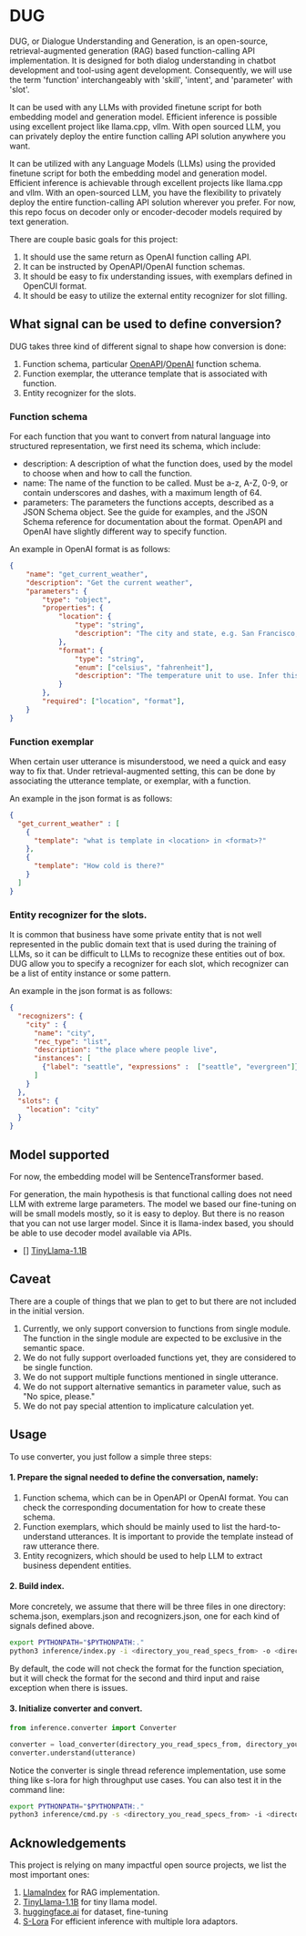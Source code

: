 # DUG

DUG, or Dialogue Understanding and Generation, is an open-source, retrieval-augmented generation (RAG) based 
function-calling API implementation. It is designed for both dialog understanding in chatbot development
and tool-using agent development. Consequently, we will use the term 'function' interchangeably
with 'skill', 'intent', and 'parameter' with 'slot'.

It can be used with any LLMs with provided finetune script for both embedding model and generation model.
Efficient inference is possible using excellent project like llama.cpp, vllm. With open sourced LLM, you 
can privately deploy the entire function calling API solution anywhere you want.

It can be utilized with any Language Models (LLMs) using the provided finetune script for both the 
embedding model and generation model. Efficient inference is achievable through excellent projects like llama.cpp 
and vllm. With an open-sourced LLM, you have the flexibility to privately deploy the entire function-calling
API solution wherever you prefer. For now, this repo focus on decoder only or encoder-decoder models required by
text generation.

There are couple basic goals for this project:
1. It should use the same return as OpenAI function calling API.
2. It can be instructed by OpenAPI/OpenAI function schemas.
3. It should be easy to fix understanding issues, with exemplars defined in OpenCUI format.
4. It should be easy to utilize the external entity recognizer for slot filling. 

## What signal can be used to define conversion?
DUG takes three kind of different signal to shape how conversion is done:
1. Function schema, particular [OpenAPI](https://spec.openapis.org/oas/latest.html)/[OpenAI](https://platform.openai.com/docs/api-reference/chat/create#chat/create-functions) function schema.
2. Function exemplar, the utterance template that is associated with function.
3. Entity recognizer for the slots.

### Function schema
For each function that you want to convert from natural language into structured representation, we first need its
schema, which include:
- description: A description of what the function does, used by the model to choose when and how to call the function.
- name: The name of the function to be called. Must be a-z, A-Z, 0-9, or contain underscores and dashes, with a maximum length of 64.
- parameters: The parameters the functions accepts, described as a JSON Schema object. See the guide for examples, and the JSON Schema reference for documentation about the format.
OpenAPI and OpenAI have slightly different way to specify function.

An example in OpenAI format is as follows:
```json
{
    "name": "get_current_weather",
    "description": "Get the current weather",
    "parameters": {
        "type": "object",
        "properties": {
            "location": {
                "type": "string",
                "description": "The city and state, e.g. San Francisco, CA"
            },
            "format": {
                "type": "string",
                "enum": ["celsius", "fahrenheit"],
                "description": "The temperature unit to use. Infer this from the users location."
            }
        },
        "required": ["location", "format"],
    }
}
```
### Function exemplar
When certain user utterance is misunderstood, we need a quick and easy way to fix that. Under 
retrieval-augmented setting, this can be done by associating the utterance template, or exemplar, with a function.

An example in the json format is as follows:
```json
{
  "get_current_weather" : [
    {
      "template": "what is template in <location> in <format>?"
    }, 
    {
      "template": "How cold is there?"
    } 
  ]
}
```

### Entity recognizer for the slots.
It is common that business have some private entity that is not well represented in the public domain text that is
used during the training of LLMs, so it can be difficult to LLMs to recognize these entities out of box. DUG allow you
to specify a recognizer for each slot, which recognizer can be a list of entity instance or some pattern.

An example in the json format is as follows:

```json
{
  "recognizers": {
    "city" : {
      "name": "city",
      "rec_type": "list",
      "description": "the place where people live",
      "instances": [
        {"label": "seattle", "expressions" :  ["seattle", "evergreen"]}
      ]
    }
  },
  "slots": {
    "location": "city"
  }
}
```

## Model supported
For now, the embedding model will be SentenceTransformer based.

For generation, the main hypothesis is that functional calling does not need LLM with extreme large parameters.
The model we based our fine-tuning on will be small models mostly, so it is easy to deploy. But there is no
reason that you can not use larger model. Since it is llama-index based, you should be able to use decoder model 
available via APIs.  

- [] [TinyLlama-1.1B](https://github.com/jzhang38/TinyLlama)

## Caveat
There are a couple of things that we plan to get to but there are not included in the initial version.
1. Currently, we only support conversion to functions from single module. The function in the single module are expected to be exclusive
in the semantic space.
2. We do not fully support overloaded functions yet, they are considered to be single function.
3. We do not support multiple functions mentioned in single utterance.
4. We do not support alternative semantics in parameter value, such as "No spice, please."
5. We do not pay special attention to implicature calculation yet. 

## Usage

To use converter, you just follow a simple three steps:

#### 1. Prepare the signal needed to define the conversation, namely:
1. Function schema, which can be in OpenAPI or OpenAI format. You can check the corresponding documentation for how to create these
schema.
2. Function exemplars, which should be mainly used to list the hard-to-understand utterances. It is important to provide the template instead of raw utterance there.
3. Entity recognizers, which should be used to help LLM to extract business dependent entities. 

#### 2. Build index.
More concretely, we assume that there will be three files in one directory: schema.json, exemplars.json and recognizers.json, 
one for each kind of signals defined above. 

```bash
export PYTHONPATH="$PYTHONPATH:."
python3 inference/index.py -i <directory_you_read_specs_from> -o <directory_you_write_index_to>
```
By default, the code will not check the format for the function speciation, but it will check the format for the second
and third input and raise exception when there is issues.

#### 3. Initialize converter and convert.

```python
from inference.converter import Converter

converter = load_converter(directory_you_read_specs_from, directory_you_write_index_to)
converter.understand(utterance)
```

Notice the converter is single thread reference implementation, use some thing like s-lora for high throughput use cases.
You can also test it in the command line:

```bash
export PYTHONPATH="$PYTHONPATH:."
python3 inference/cmd.py -s <directory_you_read_specs_from> -i <directory_you_write_index_to>
```

## Acknowledgements
This project is relying on many impactful open source projects, we list the most important ones:
1. [LlamaIndex](https://github.com/run-llama/llama_index) for RAG implementation.
2. [TinyLlama-1.1B](https://github.com/jzhang38/TinyLlama) for tiny llama model.
3. [huggingface.ai](https://huggingface.ai) for dataset, fine-tuning
4. [S-Lora](https://github.com/S-LoRA/S-LoRA) For efficient inference with multiple lora adaptors.
